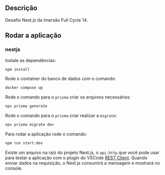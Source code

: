 ## Descrição

Desafio Nest.js da Imersão Full Cycle 14.


## Rodar a aplicação

### nestjs

Instale as dependências:

```bash
npm install
```

Rode o container do banco de dados com o comando:

```bash
docker compose up
```

Rode o comando para o `prisma` criar os arquivos necessários:

```bash
npx prisma generate
```

Rode o comando para o `prisma` criar realizar a `migrate`:

```bash
npx prisma migrate dev
```

Para rodar a aplicação rode o comando:

```bash
npm run start:dev
```

Existe um arquivo na raiz do projeto Nest.js, o `api.http` que você pode usar para testar a aplicação com o plugin do VSCode [REST Client](https://marketplace.visualstudio.com/items?itemName=humao.rest-client). Quando enviar dados na requisição, o Nest.js consumirá a mensagem e mostrará no console.
